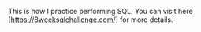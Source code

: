 This is how I practice performing SQL.
You can visit here [https://8weeksqlchallenge.com/] for more details.
